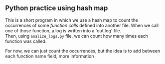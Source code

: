 ## Python practice using hash map
This is a short program in which we use a hash map to count the occurrences of some *function calls* defined into another file.
When we call one of those function, a log is written into a 'out.log' file.  
Then, using ```analize_logs.py``` file, we can count how many times each function was called.  

For now, we can just count the occurrences, but the idea is to add between each function name field, more information
